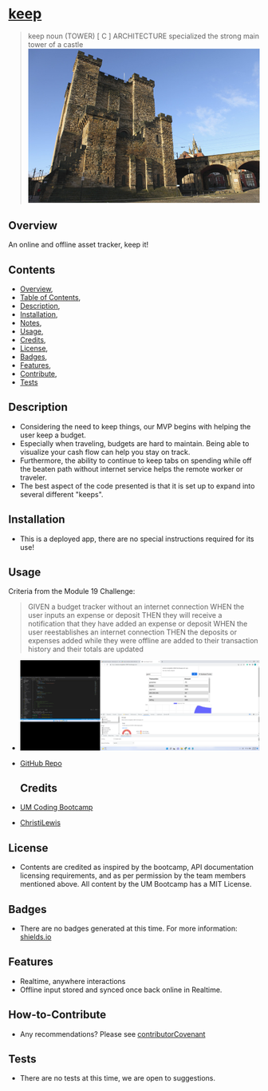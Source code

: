 # [keep](https://dictionary.cambridge.org/us/dictionary/english/keep)
>keep noun (TOWER)
[ C ]   ARCHITECTURE   specialized
the strong main tower of a castle
![Preview Image](./public/images/keep_noun_002_20091.jpg)
>
## Overview
An online and offline asset tracker, keep it!

## Contents
  * [Overview](#overview),
  * [Table of Contents](#contents),
  * [Description](#description),
  * [Installation](#installation),
  * [Notes](#notes),
  * [Usage](#usage),
  * [Credits](#credits),
  * [License](#license),
  * [Badges](#badges),
  * [Features](#features),
  * [Contribute](#contribute),
  * [Tests](#tests)

## Description
  * Considering the need to keep things, our MVP begins with helping the user keep a budget.
  * Especially when traveling, budgets are hard to maintain.  Being able to visualize your cash flow can help you stay on track.
  * Furthermore, the ability to continue to keep tabs on spending while off the beaten path without internet service helps the remote worker or traveler.
  * The best aspect of the code presented is that it is set up to expand into several different "keeps".
 

## Installation
  * This is a deployed app, there are no special instructions required for its use!

## Usage

Criteria from the Module 19 Challenge:
>GIVEN a budget tracker without an internet connection
WHEN the user inputs an expense or deposit
THEN they will receive a notification that they have added an expense or deposit
WHEN the user reestablishes an internet connection
THEN the deposits or expenses added while they were offline are added to their transaction history and their totals are updated
>

  * ![Preview Image](./public/images/keep-budget.jpg)

  * [GitHub Repo](https://github.com/ChristiLewis/keep)

    ## Credits
  * [UM Coding Bootcamp](https://bootcamp.miami.edu/coding/)
  * [ChristiLewis](https://github.com/ChristiLewis)

## License
* Contents are credited as inspired by the bootcamp, API documentation licensing requirements, and as per permission by the team members mentioned above. All content by the UM Bootcamp has a MIT License.

## Badges
* There are no badges generated at this time. For more information: [shields.io](https://shields.io/)

## Features
* Realtime, anywhere interactions
* Offline input stored and synced once back online in Realtime.

## How-to-Contribute
* Any recommendations?  Please see [contributorCovenant](https://www.contributor-covenant.org)

## Tests
* There are no tests at this time, we are open to suggestions.
  